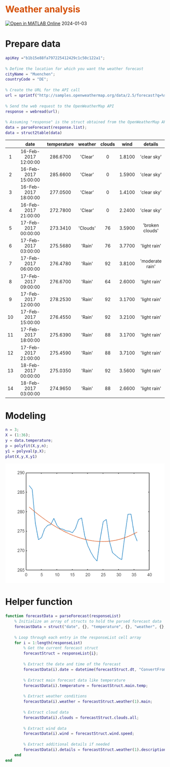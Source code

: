 
# <span style="color:rgb(213,80,0)">Weather analysis</span>
[![Open in MATLAB Online](https://www.mathworks.com/images/responsive/global/open-in-matlab-online.svg)](https://matlab.mathworks.com/open/github/v1?repo=yanndebray/weather&file=livescript.mlx)
2024-01-03

# Prepare data
```matlab
apiKey ="b1b15e88fa797225412429c1c50c122a1";

% Define the location for which you want the weather forecast
cityName = "Muenchen"; 
countryCode = "DE";

% Create the URL for the API call
url = sprintf("http://samples.openweathermap.org/data/2.5/forecast?q=%s,%s&appid=%s", cityName, countryCode, apiKey);

% Send the web request to the OpenWeatherMap API
response = webread(url);

% Assuming "response" is the struct obtained from the OpenWeatherMap API
data = parseForecast(response.list);
data = struct2table(data)
```
| |date|temperature|weather|clouds|wind|details|
|:--:|:--:|:--:|:--:|:--:|:--:|:--:|
|1|16-Feb-2017 12:00:00|286.6700|'Clear'|0|1.8100|'clear sky'|
|2|16-Feb-2017 15:00:00|285.6600|'Clear'|0|1.5900|'clear sky'|
|3|16-Feb-2017 18:00:00|277.0500|'Clear'|0|1.4100|'clear sky'|
|4|16-Feb-2017 21:00:00|272.7800|'Clear'|0|2.2400|'clear sky'|
|5|17-Feb-2017 00:00:00|273.3410|'Clouds'|76|3.5900|'broken clouds'|
|6|17-Feb-2017 03:00:00|275.5680|'Rain'|76|3.7700|'light rain'|
|7|17-Feb-2017 06:00:00|276.4780|'Rain'|92|3.8100|'moderate rain'|
|8|17-Feb-2017 09:00:00|276.6700|'Rain'|64|2.6000|'light rain'|
|9|17-Feb-2017 12:00:00|278.2530|'Rain'|92|3.1700|'light rain'|
|10|17-Feb-2017 15:00:00|276.4550|'Rain'|92|3.2100|'light rain'|
|11|17-Feb-2017 18:00:00|275.6390|'Rain'|88|3.1700|'light rain'|
|12|17-Feb-2017 21:00:00|275.4590|'Rain'|88|3.7100|'light rain'|
|13|18-Feb-2017 00:00:00|275.0350|'Rain'|92|3.5600|'light rain'|
|14|18-Feb-2017 03:00:00|274.9650|'Rain'|88|2.6600|'light rain'|

# Modeling
```matlab
n = 3;
X = (1:36);
y = data.temperature;
p = polyfit(X,y,n);
y1 = polyval(p,X);
plot(X,y,X,y1)
```

<center><img src="README_media/figure_0.png" width="516" alt="figure_0.png"></center>

# Helper function
```matlab
function forecastData = parseForecast(responseList)
    % Initialize an array of structs to hold the parsed forecast data
    forecastData = struct("date", {}, "temperature", {}, "weather", {}, "clouds", {}, "wind", {}, "details", {});

    % Loop through each entry in the responseList cell array
    for i = 1:length(responseList)
        % Get the current forecast struct
        forecastStruct = responseList{i};

        % Extract the date and time of the forecast
        forecastData(i).date = datetime(forecastStruct.dt, "ConvertFrom", "posixtime");

        % Extract main forecast data like temperature
        forecastData(i).temperature = forecastStruct.main.temp;

        % Extract weather conditions
        forecastData(i).weather = forecastStruct.weather(1).main;

        % Extract cloud data
        forecastData(i).clouds = forecastStruct.clouds.all;

        % Extract wind data
        forecastData(i).wind = forecastStruct.wind.speed;

        % Extract additional details if needed
        forecastData(i).details = forecastStruct.weather(1).description;
    end
end
```
